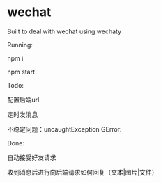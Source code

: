 # wechat
Built to deal with wechat using wechaty

Running:

  npm i
  
  npm start
  
Todo:

  配置后端url
  
  定时发消息
  
  不稳定问题：uncaughtException GError:
  
Done:

  自动接受好友请求
  
  收到消息后进行向后端请求如何回复（文本|图片|文件）
  
